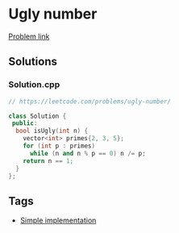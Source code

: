 # Ugly number

[Problem link](https://leetcode.com/problems/ugly-number/)

## Solutions


### Solution.cpp
```cpp
// https://leetcode.com/problems/ugly-number/

class Solution {
 public:
  bool isUgly(int n) {
    vector<int> primes{2, 3, 5};
    for (int p : primes)
      while (n and n % p == 0) n /= p;
    return n == 1;
  }
};
```
## Tags

* [Simple implementation](/Collections/simple-implementation.md#simple-implementation)
